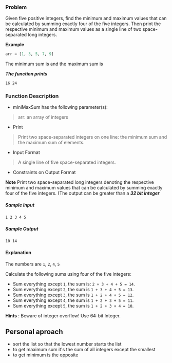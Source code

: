 ### Problem
Given five positive integers, find the minimum and maximum values that can be calculated by summing exactly four of the five integers. Then print the respective minimum and maximum values as a single line of two space-separated long integers.

**Example**

```python
arr = [1, 3, 5, 7, 9]
```

The minimum sum is and the maximum sum is

***The function prints***

```
16 24
```

### Function Description

- miniMaxSum has the following parameter(s):

> arr: an array of integers

- Print

> Print two space-separated integers on one line: the minimum sum and the maximum sum of elements.

- Input Format

> A single line of five space-separated integers.

- Constraints on Output Format

**Note** Print two space-separated long integers denoting the respective minimum and maximum values that can be calculated by summing exactly four of the five integers. (The output can be greater than a ***32 bit integer***

##### Sample Input
```
1 2 3 4 5
```

##### Sample Output
```
10 14
```
#### Explanation
The numbers are ```1```, ```2```, ```4```, ```5```

Calculate the following sums using four of the five integers:

- Sum everything except ```1```, the sum is: ```2 + 3 + 4 + 5 = 14```.
- Sum everything except ```2```, the sum is ```1 + 3 + 4 + 5 = 13```.
- Sum everything except ```3```, the sum is ```1 + 2 + 4 + 5 = 12```.
- Sum everything except ```4```, the sum is ```1 + 2 + 3 + 5 = 11```.
- Sum everything except ```5```, the sum is ```1 + 2 + 3 + 4 = 10```.

**Hints** : Beware of integer overflow! Use 64-bit Integer.

## Personal aproach

- sort the list so that the lowest number starts the list
- to get maximum sum it's the sum of all integers except the smallest
- to get minimum is the opposite
